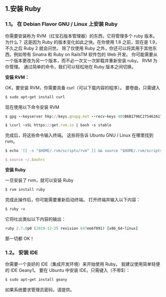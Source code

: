 ## 1.安装 Ruby

### 1.1。 在 Debian Flavor GNU / Linux 上安装 Ruby

你需要安装称为 RVM（红宝石版本管理器）的东西，它将管理多个 ruby 版本。 为什么？ 这是因为 Ruby 的版本变化如此之快。在你使用 1.8 之前，现在是 1.9，不久之后 Ruby 2 就会问世。 除了仅使用 Ruby 之外，你还可以将其用于其他东西，例如带有 Sinatra 和 Ruby on RailsTM 软件包的 Web 开发。 你可能需要从一个版本更改为另一个版本，而不必一次又一次卸载并重新安装 ruby。 RVM 为你管理。 通过简单的命令，我们可以轻松地在 Ruby 版本之间切换。

**安装 RVM：**

OK，要安装 RVM，你需要具备 curl（可以下载内容的程序）。 要卷曲，只需键入

```rb
$ sudo apt-get install curl
```

现在使用以下命令安装 RVM

```rb
$ gpg --keyserver hkp://keys.gnupg.net --recv-keys 409B6B1796C275462A1703113804BB82D39DC0E3 7D2BAF1CF37B13E2069D6956105BD0E739499BDB

$ \curl -sSL https://get.rvm.io | bash -s stable
```

完成后，将这些命令输入终端。 这些将告诉 Ubuntu GNU / Linux 在哪里找到 rvm。

```rb
$ echo '[[ -s "$HOME/.rvm/scripts/rvm" ]] && source "$HOME/.rvm/scripts/rvm" # Load RVM into a shell session *as a function*' >> ~/.bashrc

$ source ~/.bashrc
```

**安装 Ruby**

一旦安装了 rvm，就可以安装 Ruby

```rb
$ rvm install ruby
```

完成此操作后，你可能需要重新启动终端。 打开终端并输入以下内容：

```rb
$ ruby -v
```

它将吐出类似以下内容的输出：

```rb
ruby 2.7.0p0 (2019-12-25 revision 647ee6f091) [x86_64-linux]
```

那一切都 OK！

### 1.2。 安装 IDE

你需要一个良好的 IDE（集成开发环境）来开始使用 Ruby。 我建议使用简单轻便的 IDE Geany1。 要在 Ubuntu 中安装 IDE，只需键入（不带$）：

```rb
$ sudo apt-get install geany
```

如果系统要求管理员密码，请提供。